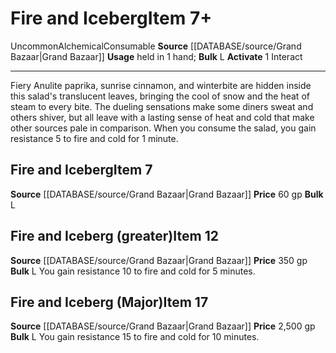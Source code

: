 ﻿---
actions: '[one-action]'
bulk: L
id: '1311'
item_category: Alchemical Items
item_subcategory: Alchemical Tools
level: '7'
name: Fire and Iceberg
price: 60 gp
rarity: Uncommon
source: '[[DATABASE/source/Grand Bazaar|Grand Bazaar]]'
subcategory: alchemical/tool
trait:
- '[[DATABASE/trait/Alchemical|Alchemical]]'
- '[[DATABASE/trait/Consumable|Consumable]]'
- '[[DATABASE/trait/Uncommon|Uncommon]]'
type: Item
usage: held in 1 hand

---
# Fire and Iceberg<span class="item-type">Item 7+</span>

<span class="trait-uncommon item-trait">Uncommon</span><span class="item-trait">Alchemical</span><span class="item-trait">Consumable</span>
**Source** [[DATABASE/source/Grand Bazaar|Grand Bazaar]]
**Usage** held in 1 hand; **Bulk** L
**Activate** <span class="action-icon">1</span> Interact

---
Fiery Anulite paprika, sunrise cinnamon, and winterbite are hidden inside this salad's translucent leaves, bringing the cool of snow and the heat of steam to every bite. The dueling sensations make some diners sweat and others shiver, but all leave with a lasting sense of heat and cold that make other sources pale in comparison. When you consume the salad, you gain resistance 5 to fire and cold for 1 minute.

## Fire and Iceberg<span class="item-type">Item 7</span>

**Source** [[DATABASE/source/Grand Bazaar|Grand Bazaar]]
**Price** 60 gp
**Bulk** L

## Fire and Iceberg (greater)<span class="item-type">Item 12</span>

**Source** [[DATABASE/source/Grand Bazaar|Grand Bazaar]]
**Price** 350 gp
**Bulk** L
You gain resistance 10 to fire and cold for 5 minutes.

## Fire and Iceberg (Major)<span class="item-type">Item 17</span>

**Source** [[DATABASE/source/Grand Bazaar|Grand Bazaar]]
**Price** 2,500 gp
**Bulk** L
You gain resistance 15 to fire and cold for 10 minutes.